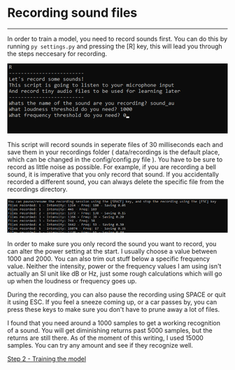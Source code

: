 # Recording sound files
----

In order to train a model, you need to record sounds first. You can do this by running `py settings.py` and pressing the [R] key, this will lead you through the steps neccesary for recording.

![Installing packages](media/settings-record.png)

This script will record sounds in seperate files of 30 milliseconds each and save them in your recordings folder ( data/recordings is the default place, which can be changed in the config/config.py file ). 
You have to be sure to record as little noise as possible. For example, if you are recording a bell sound, it is imperative that you only record that sound.
If you accidentally recorded a different sound, you can always delete the specific file from the recordings directory.

![Installing packages](media/settings-record-progress.png)

In order to make sure you only record the sound you want to record, you can alter the power setting at the start. I usually choose a value between 1000 and 2000. 
You can also trim out stuff below a specific frequency value. Neither the intensity, power or the frequency values I am using isn't actually an SI unit like dB or Hz, just some rough calculations which will go up when the loudness or frequency goes up.

During the recording, you can also pause the recording using SPACE or quit it using ESC. If you feel a sneeze coming up, or a car passes by, you can press these keys to make sure you don't have to prune away a lot of files.

I found that you need around a 1000 samples to get a working recognition of a sound. You will get diminishing returns past 5000 samples, but the returns are still there. As of the moment of this writing, I used 15000 samples. 
You can try any amount and see if they recognize well.

[Step 2 - Training the model](TRAINING.md)